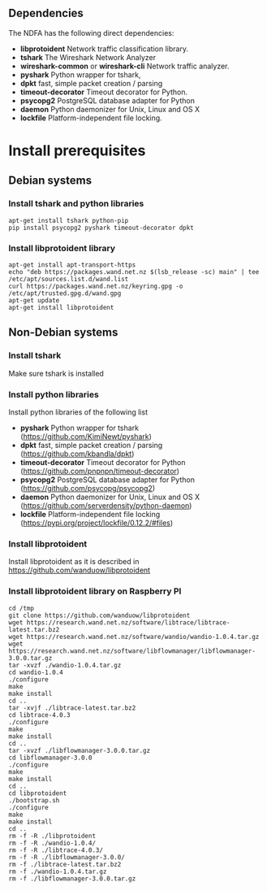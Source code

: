 
## Dependencies

The NDFA has the following direct dependencies:
* **libprotoident** Network traffic classification library.
* **tshark** The Wireshark Network Analyzer
* **wireshark-common** or **wireshark-cli** Network traffic analyzer.
* **pyshark** Python wrapper for tshark,
* **dpkt** fast, simple packet creation / parsing
* **timeout-decorator** Timeout decorator for Python.
* **psycopg2** PostgreSQL database adapter for Python
* **daemon** Python daemonizer for Unix, Linux and OS X
* **lockfile** Platform-independent file locking.

# Install prerequisites

## Debian systems

### Install tshark and python libraries
```console
apt-get install tshark python-pip
pip install psycopg2 pyshark timeout-decorator dpkt
```

### Install libprotoident library
```console
apt-get install apt-transport-https
echo "deb https://packages.wand.net.nz $(lsb_release -sc) main" | tee /etc/apt/sources.list.d/wand.list
curl https://packages.wand.net.nz/keyring.gpg -o   /etc/apt/trusted.gpg.d/wand.gpg
apt-get update
apt-get install libprotoident
```

## Non-Debian systems

### Install tshark

Make sure tshark is installed

### Install python libraries

Install python libraries of the following list
* **pyshark** Python wrapper for tshark (https://github.com/KimiNewt/pyshark)
* **dpkt** fast, simple packet creation / parsing (https://github.com/kbandla/dpkt)
* **timeout-decorator** Timeout decorator for Python (https://github.com/pnpnpn/timeout-decorator)
* **psycopg2** PostgreSQL database adapter for Python (https://github.com/psycopg/psycopg2)
* **daemon** Python daemonizer for Unix, Linux and OS X (https://github.com/serverdensity/python-daemon)
* **lockfile** Platform-independent file locking (https://pypi.org/project/lockfile/0.12.2/#files)

### Install libprotoident

Install libprotoident as it is described in https://github.com/wanduow/libprotoident

### Install libprotoident library on Raspberry PI

```console
cd /tmp
git clone https://github.com/wanduow/libprotoident
wget https://research.wand.net.nz/software/libtrace/libtrace-latest.tar.bz2
wget https://research.wand.net.nz/software/wandio/wandio-1.0.4.tar.gz
wget https://research.wand.net.nz/software/libflowmanager/libflowmanager-3.0.0.tar.gz
tar -xvzf ./wandio-1.0.4.tar.gz
cd wandio-1.0.4
./configure
make
make install
cd ..
tar -xvjf ./libtrace-latest.tar.bz2
cd libtrace-4.0.3
./configure
make
make install
cd ..
tar -xvzf ./libflowmanager-3.0.0.tar.gz
cd libflowmanager-3.0.0
./configure
make
make install
cd ..
cd libprotoident
./bootstrap.sh
./configure
make
make install
cd ..
rm -f -R ./libprotoident
rm -f -R ./wandio-1.0.4/
rm -f -R ./libtrace-4.0.3/
rm -f -R ./libflowmanager-3.0.0/
rm -f ./libtrace-latest.tar.bz2
rm -f ./wandio-1.0.4.tar.gz
rm -f ./libflowmanager-3.0.0.tar.gz
```